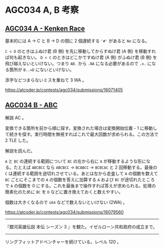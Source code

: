 # AGC034 A, B 考察

## [AGC034 A - Kenken Race](https://atcoder.jp/contests/agc034/tasks/agc034_a)

基本的には A → C と B → D の間に 2 個連続する `'#'` があると `No` になる。

`C < D` のときはふぬけ君 (B 側) を先に移動してからすぬけ君 (A 側) を移動すれば何も起きない。 `D < C` のときはどこかですぬけ君 (A 側) がふぬけ君 (B 側) を飛び越えないといけない。つまり `AB.` から `.BA` になる必要があるので `.x.` になる箇所が `B..=D` にないといけない。

添字などつまらないミスを重ねて 3 WA 。

<https://atcoder.jp/contests/agc034/submissions/16071405>

## [AGC034 B - ABC](https://atcoder.jp/contests/agc034/tasks/agc034_b)

解説 AC 。

変換できる箇所を前から順に探す。変換された場合は変換開始位置 - 1 に移動して続きを探す。実行時間を無視すればこれで最大回数が求められる。この方法で 2 TLE した。

解説を読んだ。

`A` と `BC` の連続する範囲について `BC` の左から右に `A` が移動するような形になる。たとえば `ABCBCC` なら `ABCBCC` → `BCABCC` → `BCBCAC` と 2 回移動する。最後の `C` は連続する範囲を途切れさせている。あとは左から走査して `A` の個数を数えて `BC` ごとにそこまでの `A` の個数を答えに加算する `A` および `BC` が途切れたところで `A` の個数を 0 にする。これを最後まで操作すれば答えが求められる。処理の簡素化のために `BC` を `D` などに置き換えておくと数えやすい。

個数は大きくなるので `i64` などで数えないといけない (2WA) 。

<https://atcoder.jp/contests/agc034/submissions/16079560>

---

『銀河英雄伝説 本伝 シーズン 3 』を観た。イゼルローン共和政府の成立まで。

---

リングフィットアドベンチャーを続けている。レベル 120 。
